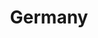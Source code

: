 ---
layout: layout-country-1
country: Germany
title: Germany
description: Find Yes Theory groups, chats and events in Germany. We help you host events and connect you with yes fam members in your region.
---
